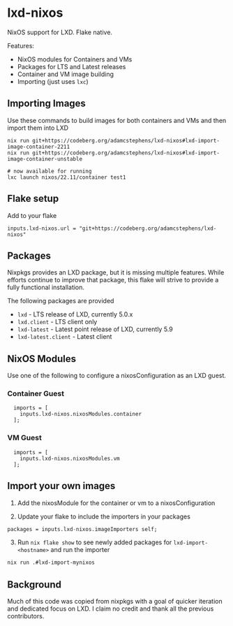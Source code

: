 # lxd-nixos

NixOS support for LXD. Flake native.

Features:

- NixOS modules for Containers and VMs
- Packages for LTS and Latest releases
- Container and VM image building
- Importing (just uses `lxc`)

## Importing Images

Use these commands to build images for both containers and VMs and then import them into LXD

```
nix run git+https://codeberg.org/adamcstephens/lxd-nixos#lxd-import-image-container-2211
nix run git+https://codeberg.org/adamcstephens/lxd-nixos#lxd-import-image-container-unstable

# now available for running
lxc launch nixos/22.11/container test1
```

## Flake setup

Add to your flake

```
inputs.lxd-nixos.url = "git+https://codeberg.org/adamcstephens/lxd-nixos"
```

## Packages

Nixpkgs provides an LXD package, but it is missing multiple features. While efforts continue to improve that package, this flake will strive to provide a fully functional installation.

The following packages are provided

* `lxd` - LTS release of LXD, currently 5.0.x
* `lxd.client` - LTS client only
* `lxd-latest` - Latest point release of LXD, currently 5.9
* `lxd-latest.client` - Latest client

## NixOS Modules

Use one of the following to configure a nixosConfiguration as an LXD guest.

### Container Guest

```
  imports = [
    inputs.lxd-nixos.nixosModules.container
  ];
```

### VM Guest

```
  imports = [
    inputs.lxd-nixos.nixosModules.vm
  ];
```

## Import your own images

1. Add the nixosModule for the container or vm to a nixosConfiguration

2. Update your flake to include the importers in your packages

```nix
packages = inputs.lxd-nixos.imageImporters self;
```

3. Run `nix flake show` to see newly added packages for `lxd-import-<hostname>` and run the importer

``` sh
nix run .#lxd-import-mynixos
```

## Background

Much of this code was copied from nixpkgs with a goal of quicker iteration and dedicated focus on LXD. I claim no
credit and thank all the previous contributors.
